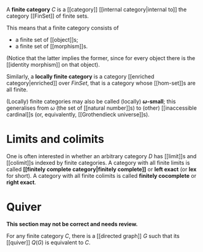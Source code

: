 A **finite category** $C$ is a [[category]] [[internal category|internal to]] the category [[FinSet]] of finite sets.

This means that a finite category consists of
* a finite set of [[object]]s;
* a finite set of [[morphism]]s.

(Notice that the latter implies the former, since for every object there is the [[identity morphism]] on that object).

Similarly, a **locally finite category** is a category [[enriched category|enriched]] over $Fin Set$, that is a category whose [[hom-set]]s are all finite.

(Locally) finite categories may also be called (locally) **$\omega$-small**; this generalises from $\omega$ (the set of [[natural number]]s) to (other) [[inaccessible cardinal]]s (or, equivalently, [[Grothendieck universe]]s).

# Limits and colimits

One is often interested in whether an arbitrary category $D$ has [[limit]]s and [[colimit]]s indexed by finite categories.  A category with all finite limits is called **[[finitely complete category|finitely complete]]** or **left exact** (or **lex** for short).  A category with all finite colimits is called **finitely cocomplete** or **right exact**.

# Quiver #

**This section may not be correct and needs review.**

For any finite category $C$, there is a [[directed graph]] $G$ such that its [[quiver]] $Q(G)$ is equivalent to $C$.